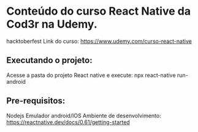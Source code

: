# Conteúdo do curso React Native da Cod3r na Udemy.
hacktoberfest
Link do curso: https://www.udemy.com/curso-react-native
## Executando o projeto:
Acesse a pasta do projeto React native e execute: npx react-native run-android

## Pre-requisitos:
Nodejs
Emulador android/IOS
Ambiente de desenvolvimento:
https://reactnative.dev/docs/0.61/getting-started
